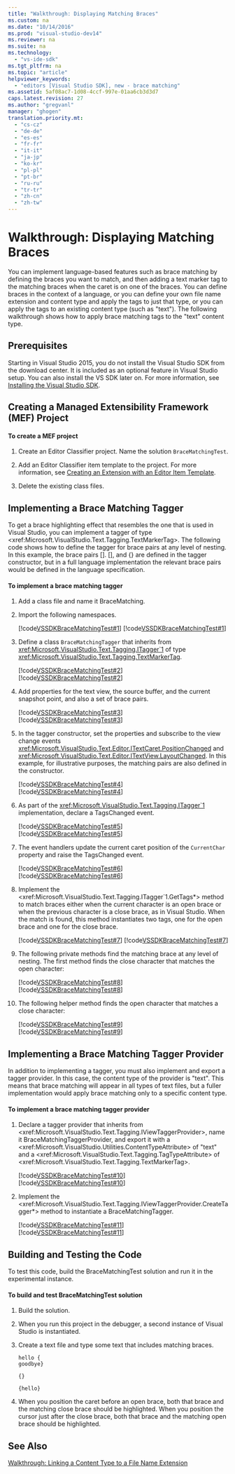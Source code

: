 ```yaml
---
title: "Walkthrough: Displaying Matching Braces"
ms.custom: na
ms.date: "10/14/2016"
ms.prod: "visual-studio-dev14"
ms.reviewer: na
ms.suite: na
ms.technology: 
  - "vs-ide-sdk"
ms.tgt_pltfrm: na
ms.topic: "article"
helpviewer_keywords: 
  - "editors [Visual Studio SDK], new - brace matching"
ms.assetid: 5af08ac7-1d08-4ccf-997e-01aa6cb3d3d7
caps.latest.revision: 27
ms.author: "gregvanl"
manager: "ghogen"
translation.priority.mt: 
  - "cs-cz"
  - "de-de"
  - "es-es"
  - "fr-fr"
  - "it-it"
  - "ja-jp"
  - "ko-kr"
  - "pl-pl"
  - "pt-br"
  - "ru-ru"
  - "tr-tr"
  - "zh-cn"
  - "zh-tw"
---
```

# Walkthrough: Displaying Matching Braces
You can implement language-based features such as brace matching by defining the braces you want to match, and then adding a text marker tag to the matching braces when the caret is on one of the braces. You can define braces in the context of a language, or you can define your own file name extension and content type and apply the tags to just that type, or you can apply the tags to an existing content type (such as "text"). The following walkthrough shows how to apply brace matching tags to the "text" content type.  
  
## Prerequisites  
 Starting in Visual Studio 2015, you do not install the Visual Studio SDK from the download center. It is included as an optional feature in Visual Studio setup. You can also install the VS SDK later on. For more information, see [Installing the Visual Studio SDK](../extensibility/installing-the-visual-studio-sdk.md).  
  
## Creating a Managed Extensibility Framework (MEF) Project  
  
#### To create a MEF project  
  
1.  Create an Editor Classifier project. Name the solution `BraceMatchingTest`.  
  
2.  Add an Editor Classifier item template to the project. For more information, see [Creating an Extension with an Editor Item Template](../extensibility/creating-an-extension-with-an-editor-item-template.md).  
  
3.  Delete the existing class files.  
  
## Implementing a Brace Matching Tagger  
 To get a brace highlighting effect that resembles the one that is used in Visual Studio, you can implement a tagger of type \<xref:Microsoft.VisualStudio.Text.Tagging.TextMarkerTag>. The following code shows how to define the tagger for brace pairs at any level of nesting. In this example, the brace pairs []. [], and {} are defined in the tagger constructor, but in a full language implementation the relevant brace pairs would be defined in the language specification.  
  
#### To implement a brace matching tagger  
  
1.  Add a class file and name it BraceMatching.  
  
2.  Import the following namespaces.  
  
     [!code[VSSDKBraceMatchingTest#1](../extensibility/codesnippet/CSharp/walkthrough--displaying-matching-braces_1.cs)]
[!code[VSSDKBraceMatchingTest#1](../extensibility/codesnippet/VisualBasic/walkthrough--displaying-matching-braces_1.vb)]  
  
3.  Define a class `BraceMatchingTagger` that inherits from <xref:Microsoft.VisualStudio.Text.Tagging.ITagger`1> of type <xref:Microsoft.VisualStudio.Text.Tagging.TextMarkerTag>.  
  
     [!code[VSSDKBraceMatchingTest#2](../extensibility/codesnippet/CSharp/walkthrough--displaying-matching-braces_2.cs)]
[!code[VSSDKBraceMatchingTest#2](../extensibility/codesnippet/VisualBasic/walkthrough--displaying-matching-braces_2.vb)]  
  
4.  Add properties for the text view, the source buffer, and the current snapshot point, and also a set of brace pairs.  
  
     [!code[VSSDKBraceMatchingTest#3](../extensibility/codesnippet/CSharp/walkthrough--displaying-matching-braces_3.cs)]
[!code[VSSDKBraceMatchingTest#3](../extensibility/codesnippet/VisualBasic/walkthrough--displaying-matching-braces_3.vb)]  
  
5.  In the tagger constructor, set the properties and subscribe to the view change events <xref:Microsoft.VisualStudio.Text.Editor.ITextCaret.PositionChanged> and <xref:Microsoft.VisualStudio.Text.Editor.ITextView.LayoutChanged>. In this example, for illustrative purposes, the matching pairs are also defined in the constructor.  
  
     [!code[VSSDKBraceMatchingTest#4](../extensibility/codesnippet/CSharp/walkthrough--displaying-matching-braces_4.cs)]
[!code[VSSDKBraceMatchingTest#4](../extensibility/codesnippet/VisualBasic/walkthrough--displaying-matching-braces_4.vb)]  
  
6.  As part of the <xref:Microsoft.VisualStudio.Text.Tagging.ITagger`1> implementation, declare a TagsChanged event.  
  
     [!code[VSSDKBraceMatchingTest#5](../extensibility/codesnippet/CSharp/walkthrough--displaying-matching-braces_5.cs)]
[!code[VSSDKBraceMatchingTest#5](../extensibility/codesnippet/VisualBasic/walkthrough--displaying-matching-braces_5.vb)]  
  
7.  The event handlers update the current caret position of the `CurrentChar` property and raise the TagsChanged event.  
  
     [!code[VSSDKBraceMatchingTest#6](../extensibility/codesnippet/CSharp/walkthrough--displaying-matching-braces_6.cs)]
[!code[VSSDKBraceMatchingTest#6](../extensibility/codesnippet/VisualBasic/walkthrough--displaying-matching-braces_6.vb)]  
  
8.  Implement the \<xref:Microsoft.VisualStudio.Text.Tagging.ITagger`1.GetTags*> method to match braces either when the current character is an open brace or when the previous character is a close brace, as in Visual Studio. When the match is found, this method instantiates two tags, one for the open brace and one for the close brace.  
  
     [!code[VSSDKBraceMatchingTest#7](../extensibility/codesnippet/CSharp/walkthrough--displaying-matching-braces_7.cs)]
[!code[VSSDKBraceMatchingTest#7](../extensibility/codesnippet/VisualBasic/walkthrough--displaying-matching-braces_7.vb)]  
  
9. The following private methods find the matching brace at any level of nesting. The first method finds the close character that matches the open character:  
  
     [!code[VSSDKBraceMatchingTest#8](../extensibility/codesnippet/CSharp/walkthrough--displaying-matching-braces_8.cs)]
[!code[VSSDKBraceMatchingTest#8](../extensibility/codesnippet/VisualBasic/walkthrough--displaying-matching-braces_8.vb)]  
  
10. The following helper method finds the open character that matches a close character:  
  
     [!code[VSSDKBraceMatchingTest#9](../extensibility/codesnippet/CSharp/walkthrough--displaying-matching-braces_9.cs)]
[!code[VSSDKBraceMatchingTest#9](../extensibility/codesnippet/VisualBasic/walkthrough--displaying-matching-braces_9.vb)]  
  
## Implementing a Brace Matching Tagger Provider  
 In addition to implementing a tagger, you must also implement and export a tagger provider. In this case, the content type of the provider is "text". This means that brace matching will appear in all types of text files, but a fuller implementation would apply brace matching only to a specific content type.  
  
#### To implement a brace matching tagger provider  
  
1.  Declare a tagger provider that inherits from \<xref:Microsoft.VisualStudio.Text.Tagging.IViewTaggerProvider>, name it BraceMatchingTaggerProvider, and export it with a \<xref:Microsoft.VisualStudio.Utilities.ContentTypeAttribute> of "text" and a \<xref:Microsoft.VisualStudio.Text.Tagging.TagTypeAttribute> of \<xref:Microsoft.VisualStudio.Text.Tagging.TextMarkerTag>.  
  
     [!code[VSSDKBraceMatchingTest#10](../extensibility/codesnippet/CSharp/walkthrough--displaying-matching-braces_10.cs)]
[!code[VSSDKBraceMatchingTest#10](../extensibility/codesnippet/VisualBasic/walkthrough--displaying-matching-braces_10.vb)]  
  
2.  Implement the \<xref:Microsoft.VisualStudio.Text.Tagging.IViewTaggerProvider.CreateTagger*> method to instantiate a BraceMatchingTagger.  
  
     [!code[VSSDKBraceMatchingTest#11](../extensibility/codesnippet/CSharp/walkthrough--displaying-matching-braces_11.cs)]
[!code[VSSDKBraceMatchingTest#11](../extensibility/codesnippet/VisualBasic/walkthrough--displaying-matching-braces_11.vb)]  
  
## Building and Testing the Code  
 To test this code, build the BraceMatchingTest solution and run it in the experimental instance.  
  
#### To build and test BraceMatchingTest solution  
  
1.  Build the solution.  
  
2.  When you run this project in the debugger, a second instance of Visual Studio is instantiated.  
  
3.  Create a text file and type some text that includes matching braces.  
  
    ```  
    hello {  
    goodbye}  
  
    {}  
  
    {hello}  
    ```  
  
4.  When you position the caret before an open brace, both that brace and the matching close brace should be highlighted. When you position the cursor just after the close brace, both that brace and the matching open brace should be highlighted.  
  
## See Also  
 [Walkthrough: Linking a Content Type to a File Name Extension](../extensibility/walkthrough--linking-a-content-type-to-a-file-name-extension.md)